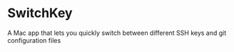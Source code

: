 SwitchKey
=========

A Mac app that lets you quickly switch between different SSH keys and git configuration files
